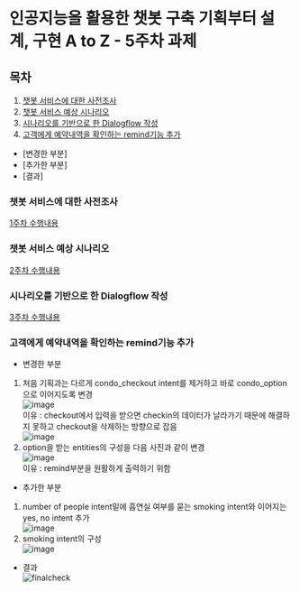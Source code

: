 # 인공지능을 활용한 챗봇 구축 기획부터 설계, 구현 A to Z - 5주차 과제
## 목차
1. [챗봇 서비스에 대한 사전조사](https://github.com/Chun-Jihun/Comento_From_planning_to_chatbot/tree/main/week5#챗봇-서비스에-대한-사전조사)
2. [챗봇 서비스 예상 시나리오](https://github.com/Chun-Jihun/Comento_From_planning_to_chatbot/tree/main/week5#챗봇-서비스-예상-시나리오)
3. [시나리오를 기반으로 한 Dialogflow 작성](https://github.com/Chun-Jihun/Comento_From_planning_to_chatbot/tree/main/week5#시나리오를-기반으로-한-Dialogflow-작성)
4. [고객에게 예약내역을 확인하는 remind기능 추가](https://github.com/Chun-Jihun/Comento_From_planning_to_chatbot/tree/main/week5#고객에게-예약내역을-확인하는-remind기능-추가)
  - [변경한 부분]
  - [추가한 부분]
  - [결과]
### 챗봇 서비스에 대한 사전조사
[1주차 수행내용](https://github.com/Chun-Jihun/Comento_From_planning_to_chatbot/blob/main/week1/report.md#%EC%B1%97%EB%B4%87-%EA%B8%B0%ED%9A%8D%EC%84%9C)
### 챗봇 서비스 예상 시나리오
[2주차 수행내용](https://github.com/Chun-Jihun/Comento_From_planning_to_chatbot/blob/main/week2/report.md#%EC%BD%98%EB%8F%84-%EC%8B%A0%EC%B2%AD-%EC%98%88%EC%95%BD-%EC%84%9C%EB%B9%84%EC%8A%A4%EC%9D%98-%EC%8B%9C%EB%82%98%EB%A6%AC%EC%98%A4-%EC%9E%91%EC%84%B1)
### 시나리오를 기반으로 한 Dialogflow 작성
[3주차 수행내용](https://github.com/Chun-Jihun/Comento_From_planning_to_chatbot/blob/main/week3/report.md#google-dialogflow%EB%A5%BC-%EC%9D%B4%EC%9A%A9%ED%95%98%EC%97%AC-%EC%8B%9C%EB%82%98%EB%A6%AC%EC%98%A4-%EA%B5%AC%ED%98%84%ED%95%98%EA%B8%B0)
### 고객에게 예약내역을 확인하는 remind기능 추가
- 변경한 부분
1. 처음 기획과는 다르게 condo_checkout intent를 제거하고 바로 condo_option으로 이어지도록 변경   
![image](https://user-images.githubusercontent.com/86049096/196025436-33b0ddbd-664c-416f-9164-131bd489ee5c.png)   
이유 : checkout에서 입력을 받으면 checkin의 데이터가 날라가기 때문에 해결하지 못하고 checkout을 삭제하는 방향으로 잡음   
![image](https://user-images.githubusercontent.com/86049096/196026083-da04487d-1b7f-4a74-8a20-04664db14bf7.png)   
2. option을 받는 entities의 구성을 다음 사진과 같이 변경   
![image](https://user-images.githubusercontent.com/86049096/196026464-f8b9105a-e1c3-45d0-93c8-740bc0ae293c.png)   
이유 : remind부분을 원활하게 출력하기 위함   
- 추가한 부분
1. number of people intent밑에 흡연실 여부를 묻는 smoking intent와 이어지는 yes, no intent 추가   
![image](https://user-images.githubusercontent.com/86049096/196026250-29470bd8-61a6-4b94-8de4-ab3a99a2d4c8.png)   
2. smoking intent의 구성   
![image](https://user-images.githubusercontent.com/86049096/196026276-6e7507ba-6bf5-4a6d-afb3-2c3e4148d8f4.png)   
- 결과   
![finalcheck](https://user-images.githubusercontent.com/86049096/196026429-f5c83337-c768-4041-aa86-03e6b3efe86c.jpg)
